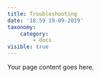 ```yaml
---
title: Troubleshooting
date: '18:59 19-09-2019'
taxonomy:
    category:
        - docs
visible: true
---
```


Your page content goes here.